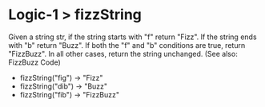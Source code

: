 # Logic-1 > fizzString

Given a string str, if the string starts with "f" return "Fizz". If the string ends with "b" return "Buzz". If both the "f" and "b" conditions are true, return "FizzBuzz". In all other cases, return the string unchanged. (See also: FizzBuzz Code)

- fizzString("fig") → "Fizz"
- fizzString("dib") → "Buzz"
- fizzString("fib") → "FizzBuzz"